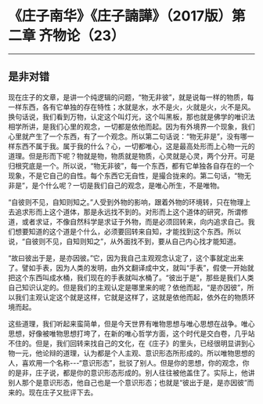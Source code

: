 # 《庄子南华》《庄子諵譁》（2017版）第二章 齐物论（23）

------

## 是非对错

现在庄子的文章，是讲一个纯逻辑的问题，“物无非彼”，就是说每一样的物质，每一样东西，各有它单独的存在特性；水就是水，水不是火，火就是火，火不是风。换句话说，我们看到万物，认定这个叫灯光，这个叫黑板，那也就是佛学的唯识法相学所讲，是我们心里的观念，一切都是依他而起。因为有外境界一个现象，我们心里就产生了一个东西，有了一个观念。所以第二句话说：“物无非是”，没有哪一样东西不属于我。属于我的什么？心，一切都唯心，这是最高处形而上心物一元的道理。但是形而下呢？物就是物，物质就是物质，心灵就是心灵，两个分开。可是归根究底是一个。所以说，“物无非彼”，每一个东西，都有它单独各自存在的一个现象，不是它自己的自性。每个东西它无自性，是撮合拢来的。第二句话，“物无非是”，是个什么呢？一切是我们自己的观念，是唯心所生，不是唯物。

“自彼则不见，自知则知之。”人受到外物的影响，跟着外物的环境转，只在物理上去追求形而上这个道体，那是永远找不到的。对形而上这个道体的研究，所谓修道，或者求证，不像自然科学是求证于外物，而是必须回转来，向内追求自己。我们想要知道的这个道是个什么，必须要回转来自知，才能找到这个东西。所以说，“自彼则不见，自知则知之”，从外面找不到，要从自己内心找才能知道。

“故曰彼出于是，是亦因彼。”它，因为我自己主观观念认定了，这个事就定出来了。譬如手表，因为人类的发明，由外文翻译成中文，就叫“手表”，假使一开始就把这个东西叫成水桶，我们现在的手表就叫水桶了。“彼出于是”，那些是我们人类自己知识认定的。但是我们的主观认定是哪里来的呢？依他而起，“是亦因彼”，所以我们主观认定这个就是这样，它就是这样了，这就是依他而起，依外在的物质环境而起。

这些道理，我们听起来蛮简单，但是今天世界有唯物思想与唯心思想在战争。唯心思想，好像被唯物思想打垮了，在新的唯心哲学方面，这个时代是交白卷，几乎站不住的。但是，我们回转来找自己的文化，在《庄子》的里头，已经很明显讲到心物一元，他论辩的道理，认为都是个人主观、意识形态所形成的。所以唯物思想的人，喜欢用一个名称---“意识形态”，批驳了别人。但是你的思想，你的观念，你的是非，庄子说，都是你的意识形态形成的。别人往往被他盖住了。实际上，他讲别人那个是意识形态，他自己也是一个意识形态；也就是“彼出于是，是亦因彼”而来的。现在庄子又批评下去。
